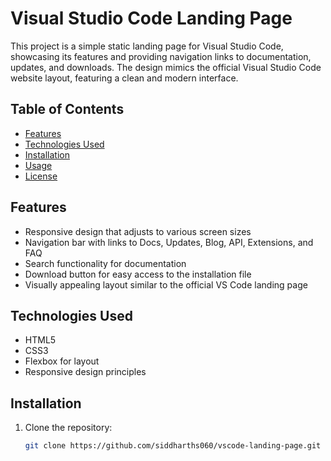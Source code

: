 # Visual Studio Code Landing Page

This project is a simple static landing page for Visual Studio Code, showcasing its features and providing navigation links to documentation, updates, and downloads. The design mimics the official Visual Studio Code website layout, featuring a clean and modern interface.

## Table of Contents

- [Features](#features)
- [Technologies Used](#technologies-used)
- [Installation](#installation)
- [Usage](#usage)
- [License](#license)

## Features

- Responsive design that adjusts to various screen sizes
- Navigation bar with links to Docs, Updates, Blog, API, Extensions, and FAQ
- Search functionality for documentation
- Download button for easy access to the installation file
- Visually appealing layout similar to the official VS Code landing page

## Technologies Used

- HTML5
- CSS3
- Flexbox for layout
- Responsive design principles

## Installation

1. Clone the repository:

   ```bash
   git clone https://github.com/siddharths060/vscode-landing-page.git
